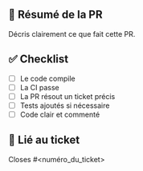 ## 📌 Résumé de la PR

Décris clairement ce que fait cette PR.

## ✅ Checklist

- [ ] Le code compile
- [ ] La CI passe
- [ ] La PR résout un ticket précis
- [ ] Tests ajoutés si nécessaire
- [ ] Code clair et commenté

## 🎯 Lié au ticket

Closes #<numéro_du_ticket>
